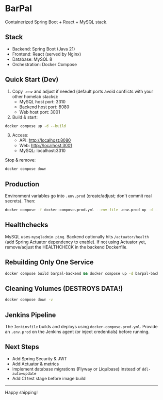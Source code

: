 # BarPal

Containerized Spring Boot + React + MySQL stack.

## Stack

- Backend: Spring Boot (Java 21)
- Frontend: React (served by Nginx)
- Database: MySQL 8
- Orchestration: Docker Compose

## Quick Start (Dev)

1. Copy `.env` and adjust if needed (default ports avoid conflicts with your other homelab stacks):
   - MySQL host port: 3310
   - Backend host port: 8080
   - Web host port: 3001
2. Build & start:

```bash
docker compose up -d --build
```

3. Access:
   - API: <http://localhost:8080>
   - Web: <http://localhost:3001>
   - MySQL: localhost:3310

Stop & remove:

```bash
docker compose down
```

## Production

Environment variables go into `.env.prod` (create/adjust; don't commit real secrets). Then:

```bash
docker compose -f docker-compose.prod.yml --env-file .env.prod up -d --build
```

## Healthchecks

MySQL uses `mysqladmin ping`. Backend optionally hits `/actuator/health` (add Spring Actuator dependency to enable). If not using Actuator yet, remove/adjust the HEALTHCHECK in the backend Dockerfile.

## Rebuilding Only One Service

```bash
docker compose build barpal-backend && docker compose up -d barpal-backend
```

## Cleaning Volumes (DESTROYS DATA!)

```bash
docker compose down -v
```

## Jenkins Pipeline

The `Jenkinsfile` builds and deploys using `docker-compose.prod.yml`. Provide an `.env.prod` on the Jenkins agent (or inject credentials) before running.

## Next Steps

- Add Spring Security & JWT
- Add Actuator & metrics
- Implement database migrations (Flyway or Liquibase) instead of `ddl-auto=update`
- Add CI test stage before image build

---
Happy shipping!

